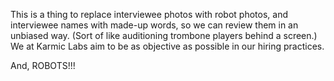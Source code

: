 This is a thing to replace interviewee photos with robot photos, and interviewee names with made-up words, so we can review them in an unbiased way.  (Sort of like auditioning trombone players behind a screen.)  We at Karmic Labs aim to be as objective as possible in our hiring practices.

And, ROBOTS!!!
